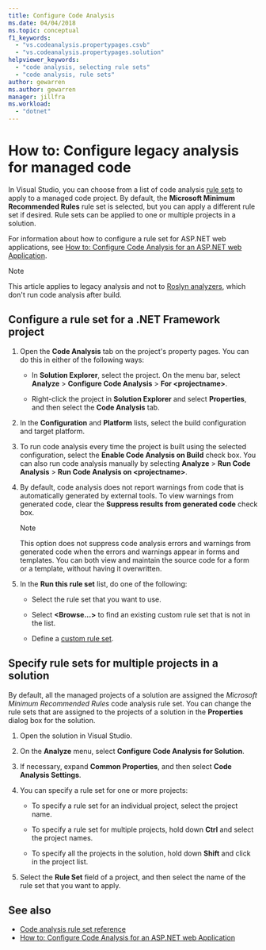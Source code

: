 ```yaml
---
title: Configure Code Analysis
ms.date: 04/04/2018
ms.topic: conceptual
f1_keywords:
  - "vs.codeanalysis.propertypages.csvb"
  - "vs.codeanalysis.propertypages.solution"
helpviewer_keywords:
  - "code analysis, selecting rule sets"
  - "code analysis, rule sets"
author: gewarren
ms.author: gewarren
manager: jillfra
ms.workload:
  - "dotnet"
---
```

# How to: Configure legacy analysis for managed code

In Visual Studio, you can choose from a list of code analysis [rule sets](../code-quality/rule-set-reference.md) to apply to a managed code project. By default, the **Microsoft Minimum Recommended Rules** rule set is selected, but you can apply a different rule set if desired. Rule sets can be applied to one or multiple projects in a solution.

For information about how to configure a rule set for ASP.NET web applications, see [How to: Configure Code Analysis for an ASP.NET web Application](../code-quality/how-to-configure-code-analysis-for-an-aspnet-web-application.md).

> [!NOTE]
> This article applies to legacy analysis and not to [Roslyn analyzers](use-roslyn-analyzers.md), which don't run code analysis after build.

## Configure a rule set for a .NET Framework project

1. Open the **Code Analysis** tab on the project's property pages. You can do this in either of the following ways:

   - In **Solution Explorer**, select the project. On the menu bar, select **Analyze** > **Configure Code Analysis** > **For \<projectname>**.

   - Right-click the project in **Solution Explorer** and select **Properties**, and then select the **Code Analysis** tab.

1. In the **Configuration** and **Platform** lists, select the build configuration and target platform.

1. To run code analysis every time the project is built using the selected configuration, select the **Enable Code Analysis on Build** check box. You can also run code analysis manually by selecting **Analyze** > **Run Code Analysis** > **Run Code Analysis on \<projectname>**.

1. By default, code analysis does not report warnings from code that is automatically generated by external tools. To view warnings from generated code, clear the **Suppress results from generated code** check box.

    > [!NOTE]
    > This option does not suppress code analysis errors and warnings from generated code when the errors and warnings appear in forms and templates. You can both view and maintain the source code for a form or a template, without having it overwritten.

1. In the **Run this rule set** list, do one of the following:

    - Select the rule set that you want to use.

    - Select **\<Browse...>** to find an existing custom rule set that is not in the list.

    - Define a [custom rule set](../code-quality/how-to-create-a-custom-rule-set.md).

## Specify rule sets for multiple projects in a solution

By default, all the managed projects of a solution are assigned the *Microsoft Minimum Recommended Rules* code analysis rule set. You can change the rule sets that are assigned to the projects of a solution in the **Properties** dialog box for the solution.

1. Open the solution in Visual Studio.

2. On the **Analyze** menu, select **Configure Code Analysis for Solution**.

3. If necessary, expand **Common Properties**, and then select **Code Analysis Settings**.

4. You can specify a rule set for one or more projects:

    - To specify a rule set for an individual project, select the project name.

    - To specify a rule set for multiple projects, hold down **Ctrl** and select the project names.

    - To specify all the projects in the solution, hold down **Shift** and click in the project list.

5. Select the **Rule Set** field of a project, and then select the name of the rule set that you want to apply.

## See also

- [Code analysis rule set reference](../code-quality/rule-set-reference.md)
- [How to: Configure Code Analysis for an ASP.NET web Application](../code-quality/how-to-configure-code-analysis-for-an-aspnet-web-application.md)
